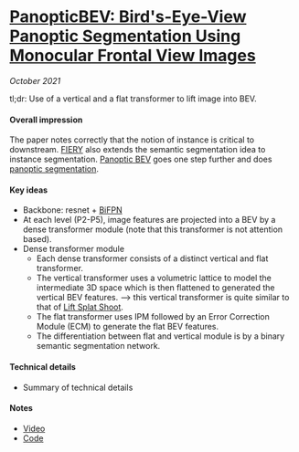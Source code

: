 # [PanopticBEV: Bird's-Eye-View Panoptic Segmentation Using Monocular Frontal View Images](https://arxiv.org/abs/2108.03227)

_October 2021_

tl;dr: Use of a vertical and a flat transformer to lift image into BEV.  

#### Overall impression
The paper notes correctly that the notion of instance is critical to downstream. [FIERY](fiery.md) also extends the semantic segmentation idea to instance segmentation. [Panoptic BEV](panoptic_bev.md) goes one step further and does [panoptic segmentation](panoptic_segmentation.md).

#### Key ideas
- Backbone: resnet + [BiFPN](efficientdet.md)
- At each level (P2-P5), image features are projected into a BEV by a dense transformer module (note that this transformer is not attention based).
- Dense transformer module
	- Each dense transformer consists of a distinct vertical and flat transformer.
	- The vertical transformer uses a volumetric lattice to model the intermediate 3D space which is then flattened to generated the vertical BEV features. --> this vertical transformer is quite similar to that of [Lift Splat Shoot](lift_splat_shoot.md).
	- The flat transformer uses IPM followed by an Error Correction Module (ECM) to generate the flat BEV features.
	- The differentiation between flat and vertical module is by a binary semantic segmentation network.

#### Technical details
- Summary of technical details

#### Notes
- [Video](https://www.youtube.com/watch?v=HCJ1Hi_y9x8)
- [Code](https://github.com/robot-learning-freiburg/PanopticBEV)

